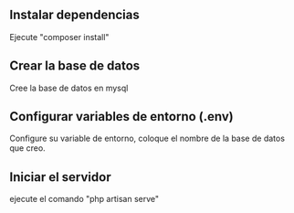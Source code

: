 
## Instalar dependencias
Ejecute "composer install"

## Crear la base de datos

Cree la base de datos en mysql

## Configurar variables de entorno (.env)

Configure su variable de entorno, coloque el nombre de la base de datos que creo.

## Iniciar el servidor

ejecute el comando "php artisan serve"
